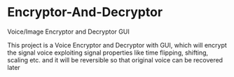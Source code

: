 # Encryptor-And-Decryptor
Voice/Image Encryptor and Decryptor GUI


This project is a Voice Encryptor and Decryptor with GUI, which will
encrypt the signal voice exploiting signal properties like time flipping, shifting,
scaling etc. and it will be reversible so that original voice can be recovered later
